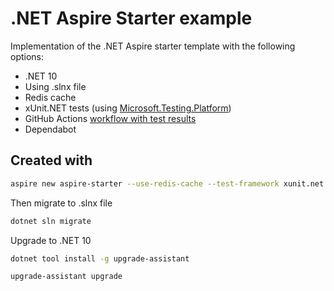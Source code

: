# .NET Aspire Starter example

Implementation of the .NET Aspire starter template with the following options:

- .NET 10
- Using .slnx file
- Redis cache
- xUnit.NET tests (using [Microsoft.Testing.Platform](https://learn.microsoft.com/en-us/dotnet/core/testing/unit-testing-with-dotnet-test?WT.mc_id=DOP-MVP-5001655#microsofttestingplatform-mtp-mode-of-dotnet-test))
- GitHub Actions [workflow with test results](.github/workflows/dotnet.yml)
- Dependabot

## Created with

```bash
aspire new aspire-starter --use-redis-cache --test-framework xunit.net --xunit-version mtf --output .
```

Then migrate to .slnx file

```bash
dotnet sln migrate
```

Upgrade to .NET 10

```bash
dotnet tool install -g upgrade-assistant

upgrade-assistant upgrade
```

